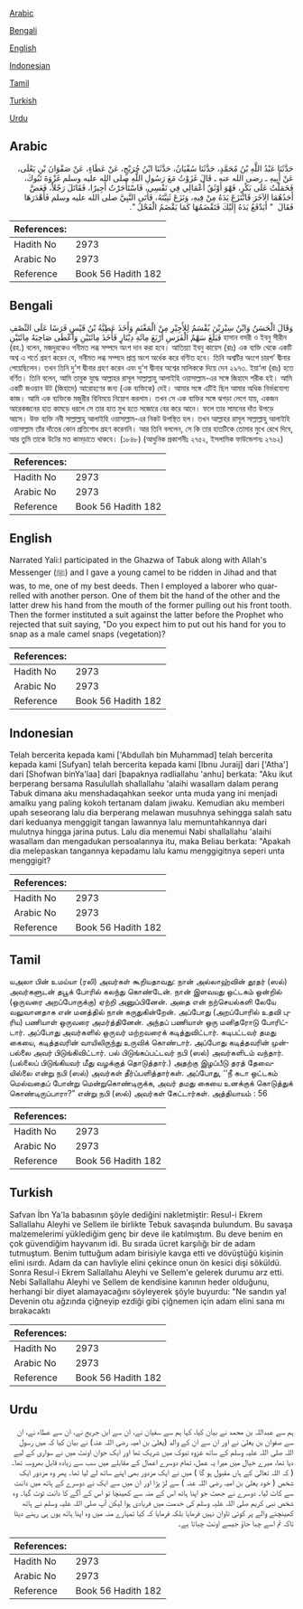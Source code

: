 [Arabic](#arabic)

[Bengali](#bengali)

[English](#english)

[Indonesian](#indonesian)

[Tamil](#tamil)

[Turkish](#turkish)

[Urdu](#urdu)

## Arabic


<div dir="rtl" lang="ar" style={{fontSize:'larger',backgroundColor:'#f8f9fa',padding:20}}>
حَدَّثَنَا عَبْدُ اللَّهِ بْنُ مُحَمَّدٍ، حَدَّثَنَا سُفْيَانُ، حَدَّثَنَا ابْنُ جُرَيْجٍ، عَنْ عَطَاءٍ، عَنْ صَفْوَانَ بْنِ يَعْلَى، عَنْ أَبِيهِ ـ رضى الله عنه ـ قَالَ غَزَوْتُ مَعَ رَسُولِ اللَّهِ صلى الله عليه وسلم غَزْوَةَ تَبُوكَ، فَحَمَلْتُ عَلَى بَكْرٍ، فَهْوَ أَوْثَقُ أَعْمَالِي فِي نَفْسِي، فَاسْتَأْجَرْتُ أَجِيرًا، فَقَاتَلَ رَجُلاً، فَعَضَّ أَحَدُهُمَا الآخَرَ فَانْتَزَعَ يَدَهُ مِنْ فِيهِ، وَنَزَعَ ثَنِيَّتَهُ، فَأَتَى النَّبِيَّ صلى الله عليه وسلم فَأَهْدَرَهَا فَقَالَ ‏ "‏ أَيَدْفَعُ يَدَهُ إِلَيْكَ فَتَقْضَمُهَا كَمَا يَقْضَمُ الْفَحْلُ ‏"‏‏.‏
</div>
<div style={{backgroundColor:'#f8f9fa',padding:20, marginBottom: 10}}><table> <thead> <tr> <th>References:</th> <th></th> </tr> </thead> <tbody><tr><td>Hadith No</td><td>2973</td></tr><tr><td>Arabic No</td><td>2973</td></tr><tr><td>Reference</td><td>Book 56 Hadith 182</td></tr></tbody></table></div>

## Bengali


<div dir="ltr" lang="bn" style={{fontSize:'larger',backgroundColor:'#f8f9fa',padding:20}}>
وَقَالَ الْحَسَنُ وَابْنُ سِيْرِيْنَ يُقْسَمُ لِلأَجِيْرِ مِنْ الْمَغْنَمِ وَأَخَذَ عَطِيَّةُ بْنُ قَيْسٍ فَرَسًا عَلَى النِّصْفِ فَبَلَغَ سَهْمُ الْفَرَسِ أَرْبَعَ مِائَةِ دِيْنَارٍ فَأَخَذَ مِائَتَيْنِ وَأَعْطَى صَاحِبَهُ مِائَتَيْنِ হাসান বসরী ও ইবনু সীরীন (রহ.) বলেন, মজদুরকেও গনীমত লব্ধ সম্পদে অংশ দান করা হবে। আতিয়্যা ইবনু কায়েস (রাঃ) এক ব্যক্তি থেকে একটি অশ্ব এ শর্তে গ্রহণ করেন যে, গনীমত লব্ধ সম্পদে প্রাপ্ত অংশ অর্ধেক করে বণ্টিত হবে। তিনি অশ্বটির অংশে চারশ’ দ্বীনার পেয়েছিলেন। তখন তিনি দু’শ দ্বীনার গ্রহণ করেন এবং দু’শ দ্বীনার অশ্বের মালিককে দিয়ে দেন ২৯৭৩. ইয়া‘লা (রাঃ) হতে বর্ণিত। তিনি বলেন, আমি তাবুক যুদ্ধে আল্লাহর রাসূল সাল্লাল্লাহু আলাইহি ওয়াসাল্লাম-এর সঙ্গে জিহাদে শরীক হই। আমি একটি জওয়ান উট (জিহাদে) আরোহণের জন্য (এক ব্যক্তিকে) দেই। আমার সঙ্গে এটিই ছিল আমার অধিক নির্ভরযোগ্য কাজ। আমি এক ব্যক্তিকে মজুরীর বিনিময়ে নিয়োগ করলাম। তখন সে এক ব্যক্তির সঙ্গে ঝগড়া লেগে যায়, একজন আরেকজনের হাত কামড়ে ধরলে সে তার হাত মুখ হতে সজোরে বের করে আনে। ফলে তার সামনের দাঁত উপড়ে আসে। উক্ত ব্যক্তি নবী সাল্লাল্লাহু আলাইহি ওয়াসাল্লাম-এর নিকট উপস্থিত হল। তখন আল্লাহর রাসূল সাল্লাল্লাহু আলাইহি ওয়াসাল্লাম তাঁর দাঁতের কোন প্রতিশোধ গ্রহণ করেননি। আর তিনি বললেন, সে কি তার হাতটিকে তোমার মুখে রেখে দিবে, আর তুমি তাকে উটের মত কামড়াতে থাকবে। (১৮৪৮) (আধুনিক প্রকাশনীঃ ২৭৫২, ইসলামিক ফাউন্ডেশনঃ ২৭৬২)
</div>
<div style={{backgroundColor:'#f8f9fa',padding:20, marginBottom: 10}}><table> <thead> <tr> <th>References:</th> <th></th> </tr> </thead> <tbody><tr><td>Hadith No</td><td>2973</td></tr><tr><td>Arabic No</td><td>2973</td></tr><tr><td>Reference</td><td>Book 56 Hadith 182</td></tr></tbody></table></div>

## English


<div dir="ltr" lang="en" style={{fontSize:'larger',backgroundColor:'#f8f9fa',padding:20}}>
Narrated Yali:I participated in the Ghazwa of Tabuk along with Allah's Messenger (ﷺ) and I gave a young camel to be ridden in Jihad and that was, to me, one of my best deeds. Then I employed a laborer who quarrelled with another person. One of them bit the hand of the other and the latter drew his hand from the mouth of the former pulling out his front tooth. Then the former instituted a suit against the latter before the Prophet who rejected that suit saying, "Do you expect him to put out his hand for you to snap as a male camel snaps (vegetation)?
</div>
<div style={{backgroundColor:'#f8f9fa',padding:20, marginBottom: 10}}><table> <thead> <tr> <th>References:</th> <th></th> </tr> </thead> <tbody><tr><td>Hadith No</td><td>2973</td></tr><tr><td>Arabic No</td><td>2973</td></tr><tr><td>Reference</td><td>Book 56 Hadith 182</td></tr></tbody></table></div>

## Indonesian


<div dir="ltr" lang="id" style={{fontSize:'larger',backgroundColor:'#f8f9fa',padding:20}}>
Telah bercerita kepada kami ['Abdullah bin Muhammad] telah bercerita kepada kami [Sufyan] telah bercerita kepada kami [Ibnu Juraij] dari ['Atha'] dari [Shofwan binYa'laa] dari [bapaknya radliallahu 'anhu] berkata: "Aku ikut berperang bersama Rasulullah shallallahu 'alaihi wasallam dalam perang Tabuk dimana aku menshadaqahkan seekor unta muda yang ini menjadi amalku yang paling kokoh tertanam dalam jiwaku. Kemudian aku memberi upah seseorang lalu dia berperang melawan musuhnya sehingga salah satu dari keduanya menggigit tangan lawannya lalu memuntahkannya dari mulutnya hingga jarina putus. Lalu dia menemui Nabi shallallahu 'alaihi wasallam dan mengadukan persoalannya itu, maka Beliau berkata: "Apakah dia melepaskan tangannya kepadamu lalu kamu menggigitnya seperi unta menggigit?
</div>
<div style={{backgroundColor:'#f8f9fa',padding:20, marginBottom: 10}}><table> <thead> <tr> <th>References:</th> <th></th> </tr> </thead> <tbody><tr><td>Hadith No</td><td>2973</td></tr><tr><td>Arabic No</td><td>2973</td></tr><tr><td>Reference</td><td>Book 56 Hadith 182</td></tr></tbody></table></div>

## Tamil


<div dir="ltr" lang="ta" style={{fontSize:'larger',backgroundColor:'#f8f9fa',padding:20}}>
யஅலா பின் உமய்யா (ரலி) அவர்கள் கூறியதாவது: நான் அல்லாஹ்வின் தூதர் (ஸல்) அவர்களுடன் தபூக் போரில் கலந்து கொண்டேன். நான் இளவயது ஒட்டகம் ஒன்றில் (ஒருவரை அறப்போருக்கு) ஏற்றி அனுப்பினேன். அதை என் நற்செயல்களி லேயே வலுவானதாக என் மனத்தில் நான் கருதுகின்றேன். அப்போது (அறப்போரில் உதவி புரிய) பணியாள் ஒருவரை அமர்த்தினேன். அந்தப் பணியாள் ஒரு மனிதரோடு போரிட்டார். அப்போது அவர்களில் ஒருவர் மற்றவரைக் கடித்துவிட்டார். கடிபட்டவர் தமது கையை, கடித்தவரின் வாயிலிருந்து உருவிக் கொண்டார். அப்போது கடித்தவரின் முன்பல்லை அவர் பிடுங்கிவிட்டார். பல் பிடுங்கப்பட்டவர் நபி (ஸல்) அவர்களிடம் வந்தார். (பல்லைப் பிடுங்கியவர் மீது வழக்குத் தொடுத்தார்.) அதற்கு இழப்பீடு தரத் தேவையில்லை என்று நபி (ஸல்) அவர்கள் தீர்ப்பளித்தார்கள். அப்போது, ‘‘நீ கடா ஒட்டகம் மெல்வதைப் போன்று மென்றுகொண்டிருக்க, அவர் தமது கையை உனக்குக் கொடுத்துக் கொண்டிருப்பாரா?” என்று நபி (ஸல்) அவர்கள் கேட்டார்கள். அத்தியாயம் : 56
</div>
<div style={{backgroundColor:'#f8f9fa',padding:20, marginBottom: 10}}><table> <thead> <tr> <th>References:</th> <th></th> </tr> </thead> <tbody><tr><td>Hadith No</td><td>2973</td></tr><tr><td>Arabic No</td><td>2973</td></tr><tr><td>Reference</td><td>Book 56 Hadith 182</td></tr></tbody></table></div>

## Turkish


<div dir="ltr" lang="tr" style={{fontSize:'larger',backgroundColor:'#f8f9fa',padding:20}}>
Safvan İbn Ya'la babasının şöyle dediğini nakletmiştir: Resul-i Ekrem Sallallahu Aleyhi ve Sellem ile birlikte Tebuk savaşında bulundum. Bu savaşa malzemelerimi yüklediğim genç bir deve ile katılmıştım. Bu deve benim en çok güvendiğim hayvanım idi. Bu sırada ücret karşılığı bir de adam tutmuştum. Benim tuttuğum adam birisiyle kavga etti ve dövüştüğü kişinin elini ısırdı. Adam da can havliyle elini çekince onun ön kesici dişi söküldü. Sonra Resul-i Ekrem Sallallahu Aleyhi ve Sellem'e gelerek durumu arz etti. Nebi Sallallahu Aleyhi ve Sellem de kendisine kanının heder olduğunu, herhangi bir diyet alamayacağını söyleyerek şöyle buyurdu: "Ne sandın ya! Devenin otu ağzında çiğneyip ezdiği gibi çiğnemen için adam elini sana mı bırakacaktı
</div>
<div style={{backgroundColor:'#f8f9fa',padding:20, marginBottom: 10}}><table> <thead> <tr> <th>References:</th> <th></th> </tr> </thead> <tbody><tr><td>Hadith No</td><td>2973</td></tr><tr><td>Arabic No</td><td>2973</td></tr><tr><td>Reference</td><td>Book 56 Hadith 182</td></tr></tbody></table></div>

## Urdu


<div dir="rtl" lang="ur" style={{fontSize:'larger',backgroundColor:'#f8f9fa',padding:20}}>
ہم سے عبداللہ بن محمد نے بیان کیا، کہا ہم سے سفیان نے، ان سے ابن جریج نے، ان سے عطاء نے، ان سے صفوان بن یعلیٰ نے اور ان سے ان کے والد (یعلیٰ بن امیہ رضی اللہ عنہ) نے بیان کیا کہ میں رسول اللہ صلی اللہ علیہ وسلم کے ساتھ غزوہ تبوک میں شریک تھا اور ایک جوان اونٹ میں نے سواری کے لیے دیا تھا، میرے خیال میں میرا یہ عمل، تمام دوسرے اعمال کے مقابلے میں سب سے زیادہ قابل بھروسہ تھا۔ ( کہ اللہ تعالیٰ کے ہاں مقبول ہو گا ) میں نے ایک مزدور بھی اپنے ساتھ لے لیا تھا۔ پھر وہ مزدور ایک شخص ( خود یعلیٰ بن امیہ رضی اللہ عنہ ) سے لڑ پڑا اور ان میں سے ایک نے دوسرے کے ہاتھ میں دانت سے کاٹ لیا۔ دوسرے نے جھٹ جو اپنا ہاتھ اس کے منہ سے کھینچا تو اس کے آگے کا دانت ٹوٹ گیا۔ وہ شخص نبی کریم صلی اللہ علیہ وسلم کی خدمت میں فریادی ہوا لیکن آپ صلی اللہ علیہ وسلم نے ہاتھ کھینچنے والے پر کوئی تاوان نہیں فرمایا بلکہ فرمایا کہ کیا تمہارے منہ میں وہ اپنا ہاتھ یوں ہی رہنے دیتا تاکہ تم اسے چبا جاؤ جیسے اونٹ چباتا ہے۔
</div>
<div style={{backgroundColor:'#f8f9fa',padding:20, marginBottom: 10}}><table> <thead> <tr> <th>References:</th> <th></th> </tr> </thead> <tbody><tr><td>Hadith No</td><td>2973</td></tr><tr><td>Arabic No</td><td>2973</td></tr><tr><td>Reference</td><td>Book 56 Hadith 182</td></tr></tbody></table></div>